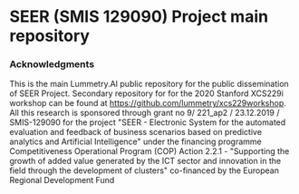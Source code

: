 # SEER (SMIS 129090) Project main repository

### Acknowledgments

This is the main Lummetry.AI public repository for the public dissemination of SEER Project. Secondary repository for for the 2020 Stanford XCS229i workshop can be found at https://github.com/lummetry/xcs229workshop. All this research is sponsored through grant no 9/ 221_ap2 / 23.12.2019 / SMIS-129090 for the project "SEER - Electronic System for the automated evaluation and feedback of business scenarios based on predictive analytics and Artificial Intelligence" under the financing programme Competitiveness Operational Program (COP) Action 2.2.1 - "Supporting the growth of added value generated by the ICT sector and innovation in the field through the development of clusters" co-financed by the European Regional Development Fund
